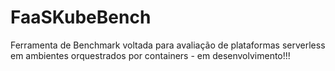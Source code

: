 # FaaSKubeBench
Ferramenta de Benchmark voltada para avaliação de plataformas serverless em ambientes orquestrados por containers - em desenvolvimento!!!
